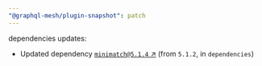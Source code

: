 ```yaml
---
"@graphql-mesh/plugin-snapshot": patch
---
```

dependencies updates:
  - Updated dependency [`minimatch@5.1.4` ↗︎](https://www.npmjs.com/package/minimatch/v/5.1.4) (from `5.1.2`, in `dependencies`)
